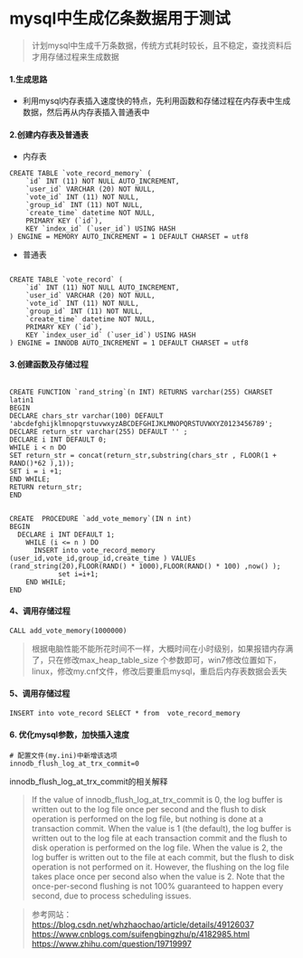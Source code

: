 # mysql中生成亿条数据用于测试
>计划mysql中生成千万条数据，传统方式耗时较长，且不稳定，查找资料后才用存储过程来生成数据

#### 1.生成思路
- 利用mysql内存表插入速度快的特点，先利用函数和存储过程在内存表中生成数据，然后再从内存表插入普通表中

#### 2.创建内存表及普通表

- 内存表
```mysql
CREATE TABLE `vote_record_memory` (
	`id` INT (11) NOT NULL AUTO_INCREMENT,
	`user_id` VARCHAR (20) NOT NULL,
	`vote_id` INT (11) NOT NULL,
	`group_id` INT (11) NOT NULL,
	`create_time` datetime NOT NULL,
	PRIMARY KEY (`id`),
	KEY `index_id` (`user_id`) USING HASH
) ENGINE = MEMORY AUTO_INCREMENT = 1 DEFAULT CHARSET = utf8
```
- 普通表
```mysql

CREATE TABLE `vote_record` (
	`id` INT (11) NOT NULL AUTO_INCREMENT,
	`user_id` VARCHAR (20) NOT NULL,
	`vote_id` INT (11) NOT NULL,
	`group_id` INT (11) NOT NULL,
	`create_time` datetime NOT NULL,
	PRIMARY KEY (`id`),
	KEY `index_user_id` (`user_id`) USING HASH
) ENGINE = INNODB AUTO_INCREMENT = 1 DEFAULT CHARSET = utf8

```
#### 3.创建函数及存储过程

```mysql

CREATE FUNCTION `rand_string`(n INT) RETURNS varchar(255) CHARSET latin1
BEGIN 
DECLARE chars_str varchar(100) DEFAULT 'abcdefghijklmnopqrstuvwxyzABCDEFGHIJKLMNOPQRSTUVWXYZ0123456789'; 
DECLARE return_str varchar(255) DEFAULT '' ;
DECLARE i INT DEFAULT 0; 
WHILE i < n DO 
SET return_str = concat(return_str,substring(chars_str , FLOOR(1 + RAND()*62 ),1)); 
SET i = i +1; 
END WHILE; 
RETURN return_str; 
END
```

```mysql

CREATE  PROCEDURE `add_vote_memory`(IN n int)
BEGIN  
  DECLARE i INT DEFAULT 1;
    WHILE (i <= n ) DO
      INSERT into vote_record_memory  (user_id,vote_id,group_id,create_time ) VALUEs (rand_string(20),FLOOR(RAND() * 1000),FLOOR(RAND() * 100) ,now() );
			set i=i+1;
    END WHILE;
END
```

#### 4、调用存储过程

```mysql
CALL add_vote_memory(1000000)
```

> 根据电脑性能不能所花时间不一样，大概时间在小时级别，如果报错内存满了，只在修改max_heap_table_size 个参数即可，win7修改位置如下，linux，修改my.cnf文件，修改后要重启mysql，重启后内存表数据会丢失

#### 5、调用存储过程

```mysql
INSERT into vote_record SELECT * from  vote_record_memory
```

#### 6. 优化mysql参数，加快插入速度

```mysql
# 配置文件(my.ini)中新增该选项
innodb_flush_log_at_trx_commit=0

```
innodb_flush_log_at_trx_commit的相关解释
>If the value of innodb_flush_log_at_trx_commit is 0, the log buffer is written out to the log file once per second and the flush to disk operation is performed on the log file, but nothing is done at a transaction commit. When the value is 1 (the default), the log buffer is written out to the log file at each transaction commit and the flush to disk operation is performed on the log file. When the value is 2, the log buffer is written out to the file at each commit, but the flush to disk operation is not performed on it. However, the flushing on the log file takes place once per second also when the value is 2. Note that the once-per-second flushing is not 100% guaranteed to happen every second, due to process scheduling issues. 

>参考网站：
https://blog.csdn.net/whzhaochao/article/details/49126037
https://www.cnblogs.com/suifengbingzhu/p/4182985.html
https://www.zhihu.com/question/19719997